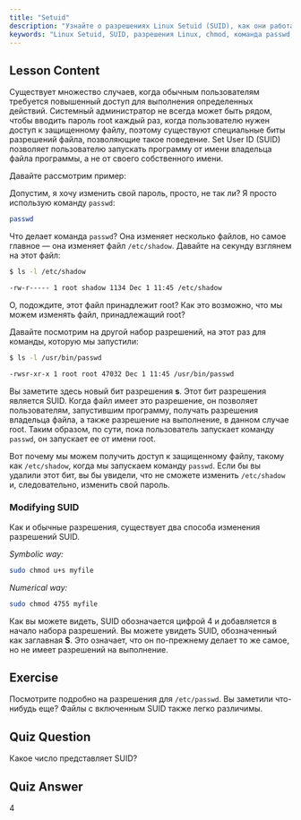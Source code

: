 ```yaml
---
title: "Setuid"
description: "Узнайте о разрешениях Linux Setuid (SUID), как они работают и как их изменять. Поймите SUID для безопасного доступа к файлам в Linux."
keywords: "Linux Setuid, SUID, разрешения Linux, chmod, команда passwd, безопасность Linux, Linux для начинающих, учебник по Linux"
---
```


## Lesson Content

Существует множество случаев, когда обычным пользователям требуется повышенный доступ для выполнения определенных действий. Системный администратор не всегда может быть рядом, чтобы вводить пароль root каждый раз, когда пользователю нужен доступ к защищенному файлу, поэтому существуют специальные биты разрешений файла, позволяющие такое поведение. Set User ID (SUID) позволяет пользователю запускать программу от имени владельца файла программы, а не от своего собственного имени.

Давайте рассмотрим пример:

Допустим, я хочу изменить свой пароль, просто, не так ли? Я просто использую команду `passwd`:

```bash
passwd
```

Что делает команда `passwd`? Она изменяет несколько файлов, но самое главное — она изменяет файл `/etc/shadow`. Давайте на секунду взглянем на этот файл:

```bash
$ ls -l /etc/shadow

-rw-r----- 1 root shadow 1134 Dec 1 11:45 /etc/shadow
```

О, подождите, этот файл принадлежит root? Как это возможно, что мы можем изменять файл, принадлежащий root?

Давайте посмотрим на другой набор разрешений, на этот раз для команды, которую мы запустили:

```bash
$ ls -l /usr/bin/passwd

-rwsr-xr-x 1 root root 47032 Dec 1 11:45 /usr/bin/passwd
```

Вы заметите здесь новый бит разрешения **s**. Этот бит разрешения является SUID. Когда файл имеет это разрешение, он позволяет пользователям, запустившим программу, получать разрешения владельца файла, а также разрешение на выполнение, в данном случае root. Таким образом, по сути, пока пользователь запускает команду `passwd`, он запускает ее от имени root.

Вот почему мы можем получить доступ к защищенному файлу, такому как `/etc/shadow`, когда мы запускаем команду `passwd`. Если бы вы удалили этот бит, вы бы увидели, что не сможете изменить `/etc/shadow` и, следовательно, изменить свой пароль.

### Modifying SUID

Как и обычные разрешения, существует два способа изменения разрешений SUID.

_Symbolic way:_

```bash
sudo chmod u+s myfile
```

_Numerical way:_

```bash
sudo chmod 4755 myfile
```

Как вы можете видеть, SUID обозначается цифрой 4 и добавляется в начало набора разрешений. Вы можете увидеть SUID, обозначенный как заглавная **S**. Это означает, что он по-прежнему делает то же самое, но не имеет разрешений на выполнение.

## Exercise

Посмотрите подробно на разрешения для `/etc/passwd`. Вы заметили что-нибудь еще? Файлы с включенным SUID также легко различимы.

## Quiz Question

Какое число представляет SUID?

## Quiz Answer

4
